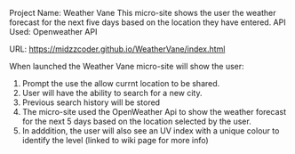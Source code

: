 Project Name: Weather Vane
This micro-site shows the user the weather forecast for the next five days based on the location they have entered.
API Used: Openweather API  

URL: https://midzzcoder.github.io/WeatherVane/index.html

When launched the Weather Vane micro-site will show the user: 

1. Prompt the use the allow currnt location to be shared.
2. User will have the ability to search for a new city. 
2. Previous search history will be stored
3. The micro-site used the OpenWeather Api to show the weather forecast for the next 5 days based on the location selected by the user. 
4. In adddition, the user will also see an UV index with a unique colour to identify the level (linked to wiki page for more info) 

